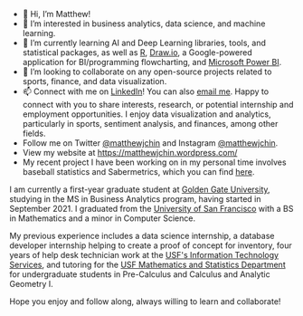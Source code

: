 - 👋 Hi, I’m Matthew! 
- 👀 I’m interested in business analytics, data science, and machine learning. 
- 🌱 I’m currently learning AI and Deep Learning libraries, tools, and statistical packages, as well as [R](https://www.r-project.org/), [Draw.io](https://drawio-app.com/), a Google-powered application for BI/programming flowcharting, and [Microsoft Power BI](https://powerbi.microsoft.com/en-us/).
- 💞️ I’m looking to collaborate on any open-source projects related to sports, finance, and data visualization. 
- 📫 Connect with me on [LinkedIn](https://www.linkedin.com/in/matthew-j-chin/)! You can also [email me](<mailto:mattchin813@gmail.com>).  Happy to connect with you to share interests, research, or potential internship and employment opportunities. I enjoy data visualization and analytics, particularly in sports, sentiment analysis, and finances, among other fields. 
- Follow me on Twitter [@matthewjchin](https://www.twitter.com/matthewjchin) and Instagram [@matthewjchin](https://www.instagram.com/matthewjchin/). 
- View my website at https://matthewjchin.wordpress.com/
- My recent project I have been working on in my personal time involves baseball statistics and Sabermetrics, which you can find [here](https://github.com/matthewjchin/baseballstats).

I am currently a first-year graduate student at [Golden Gate University](https://www.ggu.edu/), studying in the MS in Business Analytics program, having started in September 2021. 
I graduated from the [University of San Francisco](https://www.usfca.edu/) with a BS in Mathematics and a minor in Computer Science. 

My previous experience includes a data science internship, a database developer internship helping to create a proof of concept for inventory, four years of help desk technician work at the [USF's Information Technology Services](https://myusf.usfca.edu/its), and tutoring for the [USF Mathematics and Statistics Department](https://myusf.usfca.edu/arts-sciences/mathematics) for undergraduate students in Pre-Calculus and Calculus and Analytic Geometry I. 

Hope you enjoy and follow along, always willing to learn and collaborate!

